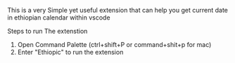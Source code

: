 
This is a very Simple yet useful extension that can help you get current date in ethiopian calendar within vscode

Steps to run The extenstion
1. Open Command Palette (ctrl+shift+P or command+shit+p for mac)
2. Enter "Ethiopic" to run the extension



